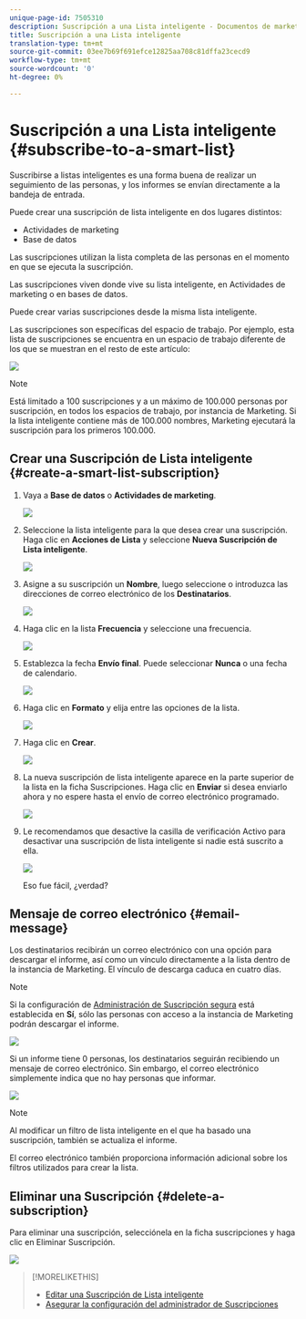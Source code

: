 ```yaml
---
unique-page-id: 7505310
description: Suscripción a una Lista inteligente - Documentos de marketing - Documentación del producto
title: Suscripción a una Lista inteligente
translation-type: tm+mt
source-git-commit: 03ee7b69f691efce12825aa708c81dffa23cecd9
workflow-type: tm+mt
source-wordcount: '0'
ht-degree: 0%

---
```



# Suscripción a una Lista inteligente {#subscribe-to-a-smart-list}

Suscribirse a listas inteligentes es una forma buena de realizar un seguimiento de las personas, y los informes se envían directamente a la bandeja de entrada.

Puede crear una suscripción de lista inteligente en dos lugares distintos:

* Actividades de marketing
* Base de datos

Las suscripciones utilizan la lista completa de las personas en el momento en que se ejecuta la suscripción.

Las suscripciones viven donde vive su lista inteligente, en Actividades de marketing o en bases de datos.

Puede crear varias suscripciones desde la misma lista inteligente.

Las suscripciones son específicas del espacio de trabajo. Por ejemplo, esta lista de suscripciones se encuentra en un espacio de trabajo diferente de los que se muestran en el resto de este artículo:

![](assets/one.png)

>[!NOTE]
>
>Está limitado a 100 suscripciones y a un máximo de 100.000 personas por suscripción, en todos los espacios de trabajo, por instancia de Marketing. Si la lista inteligente contiene más de 100.000 nombres, Marketing ejecutará la suscripción para los primeros 100.000.

## Crear una Suscripción de Lista inteligente {#create-a-smart-list-subscription}

1. Vaya a **Base de datos** o **Actividades de marketing**.

   ![](assets/db.png)

1. Seleccione la lista inteligente para la que desea crear una suscripción. Haga clic en **Acciones de Lista** y seleccione **Nueva Suscripción de Lista inteligente**.

   ![](assets/three.png)

1. Asigne a su suscripción un **Nombre**, luego seleccione o introduzca las direcciones de correo electrónico de los **Destinatarios**.

   ![](assets/image2015-9-14-13-3a18-3a38.png)

1. Haga clic en la lista **Frecuencia** y seleccione una frecuencia.

   ![](assets/image2015-9-14-13-3a21-3a21.png)

1. Establezca la fecha **Envío final**. Puede seleccionar **Nunca** o una fecha de calendario.

   ![](assets/image2015-9-14-13-3a23-3a37.png)

1. Haga clic en **Formato** y elija entre las opciones de la lista.

   ![](assets/image2015-9-14-13-3a25-3a25.png)

1. Haga clic en **Crear**.

   ![](assets/image2015-9-11-15-3a58-3a4.png)

1. La nueva suscripción de lista inteligente aparece en la parte superior de la lista en la ficha Suscripciones. Haga clic en **Enviar** si desea enviarlo ahora y no espere hasta el envío de correo electrónico programado.

   ![](assets/eight.png)

1. Le recomendamos que desactive la casilla de verificación Activo para desactivar una suscripción de lista inteligente si nadie está suscrito a ella.

   ![](assets/nine.png)

   Eso fue fácil, ¿verdad?

## Mensaje de correo electrónico {#email-message}

Los destinatarios recibirán un correo electrónico con una opción para descargar el informe, así como un vínculo directamente a la lista dentro de la instancia de Marketing. El vínculo de descarga caduca en cuatro días.

>[!NOTE]
>
>Si la configuración de [Administración de Suscripción segura](/help/marketo/product-docs/reporting/basic-reporting/report-subscriptions/secure-the-subscription-admin-setting.md) está establecida en **Sí**, sólo las personas con acceso a la instancia de Marketing podrán descargar el informe.

![](assets/image2015-4-17-15-3a46-3a47.png)

Si un informe tiene 0 personas, los destinatarios seguirán recibiendo un mensaje de correo electrónico. Sin embargo, el correo electrónico simplemente indica que no hay personas que informar.

![](assets/image2015-4-17-16-3a11-3a8.png)

>[!NOTE]
>
>Al modificar un filtro de lista inteligente en el que ha basado una suscripción, también se actualiza el informe.

El correo electrónico también proporciona información adicional sobre los filtros utilizados para crear la lista.

## Eliminar una Suscripción {#delete-a-subscription}

Para eliminar una suscripción, selecciónela en la ficha suscripciones y haga clic en Eliminar Suscripción.

![](assets/twelve.png)

>[!MORELIKETHIS]
>
>* [Editar una Suscripción de Lista inteligente](/help/marketo/product-docs/reporting/basic-reporting/report-subscriptions/edit-a-smart-list-subscription.md)
>* [Asegurar la configuración del administrador de Suscripciones](/help/marketo/product-docs/reporting/basic-reporting/report-subscriptions/secure-the-subscription-admin-setting.md)

